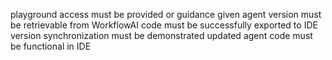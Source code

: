 playground access must be provided or guidance given
agent version must be retrievable from WorkflowAI
code must be successfully exported to IDE
version synchronization must be demonstrated
updated agent code must be functional in IDE
